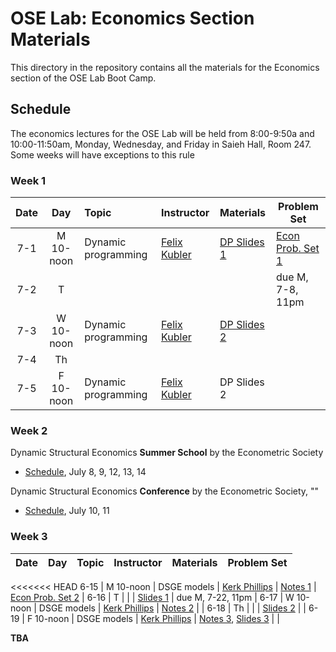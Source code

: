 # OSE Lab: Economics Section Materials

This directory in the repository contains all the materials for the Economics section of the OSE Lab Boot Camp.

## Schedule

The economics lectures for the OSE Lab will be held from 8:00-9:50a and 10:00-11:50am, Monday, Wednesday, and Friday in Saieh Hall, Room 247. Some weeks will have exceptions to this rule

### Week 1

| Date | Day | Topic | Instructor | Materials | Problem Set |
|:---:|:---:|:--- |:--- |:--- | --- |
7-1  | M 10-noon | Dynamic programming | [Felix Kubler](https://sites.google.com/site/fkubler/) | [DP Slides 1](https://github.com/OpenSourceEcon/BootCamp2019/blob/master/Econ/Wk1_DP/Slides/SLIDES1.pdf) | [Econ Prob. Set 1](https://github.com/OpenSourceEcon/BootCamp2019/blob/master/Econ/Wk1_DP/ProbSet/DynProgr_probset.pdf)  |
7-2  | T   |                     |                                                 |  | due M, 7-8, 11pm |
7-3  | W 10-noon | Dynamic programming | [Felix Kubler](https://sites.google.com/site/fkubler/) | [DP Slides 2](https://github.com/OpenSourceEcon/BootCamp2019/blob/master/Econ/Wk1_DP/Slides/SLIDES2.pdf) |     |
7-4  | Th  |                     |                                                 |  |     |
7-5  | F 10-noon | Dynamic programming | [Felix Kubler](https://sites.google.com/site/fkubler/) | DP Slides 2 |     |

### Week 2

Dynamic Structural Economics **Summer School** by the Econometric Society
* [Schedule](https://dseconf.org/dse2019course-program#), July 8, 9, 12, 13, 14

Dynamic Structural Economics **Conference** by the Econometric Society, ""
* [Schedule](https://editorialexpress.com/conference/DSE2019/program/DSE2019.html), July 10, 11

### Week 3

| Date | Day | Topic | Instructor | Materials | Problem Set |
|:---:|:---:|:--- |:--- |:--- | --- |
<<<<<<< HEAD
6-15  | M 10-noon | DSGE models | [Kerk Phillips](https://sites.google.com/site/kerkphillips/) | [Notes 1](https://github.com/OpenSourceEcon/BootCamp2019/blob/master/Econ/Wk3_DSGE/Readings/Chapter_DSGE.pdf)  | [Econ Prob. Set 2](https://github.com/OpenSourceEcon/BootCamp2019/blob/master/Econ/Wk3_DSGE/DSGE_probset.pdf)  |
6-16  | T   |  |  | [Slides 1](https://github.com/OpenSourceEcon/BootCamp2019/blob/master/Econ/Wk3_DSGE/Lectures/Lecture_DSGE.pdf) | due M, 7-22, 11pm |
6-17  | W 10-noon | DSGE models | [Kerk Phillips](https://sites.google.com/site/kerkphillips/) | [Notes 2](https://github.com/OpenSourceEcon/BootCamp2019/blob/master/Econ/Wk3_DSGE/Readings/Chapter_Linear.pdf) |    |
6-18  | Th  |  |  | [Slides 2](https://github.com/OpenSourceEcon/BootCamp2019/blob/master/Econ/Wk3_DSGE/Lectures/Lecture_Linear.pdf) |  |
6-19  | F  10-noon | DSGE models | [Kerk Phillips](https://sites.google.com/site/kerkphillips/) | [Notes 3](https://github.com/OpenSourceEcon/BootCamp2019/blob/master/Econ/Wk3_DSGE/Readings/Chapter_Perturb.pdf), [Slides 3](https://github.com/OpenSourceEcon/BootCamp2019/blob/master/Econ/Wk3_DSGE/Lectures/Lecture_Perturb.pdf) |     |

**TBA**

<!--| Date | Day | Topic | Instructor | Materials | Problem Set |
|:---:|:---:|:--- |:--- |:--- | --- |
6-25  | M   | Stochastic processes | [John Stachurski](http://johnstachurski.net/) | [Notes and](https://github.com/OpenSourceMacro/BootCamp2018/tree/master/Econ/Wk2_Dynamics) | [Econ Prob. Set 2](https://github.com/OpenSourceMacro/BootCamp2018/blob/master/Econ/Wk2_Dynamics/homework/Dyn_probset.pdf) |
6-26  | T   |                      |   | [Notebooks](https://github.com/OpenSourceMacro/BootCamp2018/tree/master/Econ/Wk2_Dynamics) | due M, 7-2, 11pm |
6-27  | W   | Ergodicity           | [John Stachurski](http://johnstachurski.net/) |  |  |
6-28  | Th  |                      |                      |    |     |
6-29  | F   | Stationarity         | [John Stachurski](http://johnstachurski.net/) |  |  |

### Week 3

| Date | Day | Topic | Instructor | Materials | Problem Set |
|:---:|:---:|:--- |:--- |:--- | --- |
7-2  | M   | Overlapping generations model | [Richard Evans](https://sites.google.com/site/rickecon/) | [ED (2018, Ch. 2)](https://github.com/OpenSourceMacro/BootCamp2018/blob/master/Econ/Wk3_OG/OGtext_ch02.pdf) | [Econ Prob. Set 3](https://github.com/OpenSourceMacro/BootCamp2018/blob/master/Econ/Wk3_OG/OG_probset.pdf) |
7-3  | T   |                     |                                |   | due M, 7-9, 11pm |
7-4  | W   | NO CLASSES: HOLIDAY | NO CLASSES: HOLIDAY            | NO CLASSES: HOLIDAY |     |
7-5  | Th  |                     |                                |   |     |
7-6  | F   | Overlapping generations model | [Richard Evans](https://sites.google.com/site/rickecon/) | [ED (2018, Ch. 2)](https://github.com/OpenSourceMacro/BootCamp2018/blob/master/Econ/Wk3_OG/OGtext_ch02.pdf) |   |
=======
7-15  | M 10-noon | DSGE models | [Kerk Phillips](https://sites.google.com/site/kerkphillips/) | [Notes 1](https://github.com/OpenSourceEcon/BootCamp2019/blob/master/Econ/Wk3_DSGE/Readings/Chapter_DSGE.pdf)  | [Econ Prob. Set 2](https://github.com/OpenSourceEcon/BootCamp2019/blob/master/Econ/Wk3_DSGE/DSGE_probset.pdf)  |
7-16  | T   |  |  | [Slides 1](https://github.com/OpenSourceEcon/BootCamp2019/blob/master/Econ/Wk3_DSGE/Lectures/Lecture_DSGE.pdf) | due M, 7-22, 11pm |
7-17  | W 10-noon | DSGE models | [Kerk Phillips](https://sites.google.com/site/kerkphillips/) | [Notes 2](https://github.com/OpenSourceEcon/BootCamp2019/blob/master/Econ/Wk3_DSGE/Readings/Chapter_Linear.pdf) |    |
7-18  | Th  |  |  | [Slides 2](https://github.com/OpenSourceEcon/BootCamp2019/blob/master/Econ/Wk3_DSGE/Lectures/Lecture_Linear.pdf) |  |
7-19  | F  10-noon | DSGE models | [Kerk Phillips](https://sites.google.com/site/kerkphillips/) | [Notes 3](https://github.com/OpenSourceEcon/BootCamp2019/blob/master/Econ/Wk3_DSGE/Readings/Chapter_Perturb.pdf), [Slides 3](https://github.com/OpenSourceEcon/BootCamp2019/blob/master/Econ/Wk3_DSGE/Lectures/Lecture_Perturb.pdf) |     |
>>>>>>> upstream/master

### Week 4

| Date | Day | Topic | Instructor | Materials | Problem Set |
|:---:|:---:|:--- |:--- |:--- | --- |
7-22  | M 8-10am | Overlapping Generations Models | [Richard Evans](https://sites.google.com/site/rickecon/) | [OG chap 2](https://github.com/OpenSourceEcon/BootCamp2019/blob/master/Econ/Wk4_OG/OGtext_ch02.pdf) | [Econ Prob Set 3](https://github.com/OpenSourceEcon/BootCamp2019/blob/master/Econ/Wk4_OG/OG_probset.pdf) |
7-22  | M 10-noon | Firm Dynamics | [Thomas Winberry](https://faculty.chicagobooth.edu/thomas.winberry/) | [Lecture 1](https://github.com/OpenSourceEcon/BootCamp2019/blob/master/Econ/Wk4_FirmDyn/winberry_lecture_1.pdf) | [Econ Prob. Set 4a](https://github.com/OpenSourceEcon/BootCamp2019/blob/master/Econ/Wk4_FirmDyn/winberry_exercise_dynare.pdf) |
7-23  | T   |  |  |  | [Econ Prob. Set 4b](https://github.com/OpenSourceEcon/BootCamp2019/blob/master/Econ/Wk4_FirmDyn/winberry_exercise.pdf) |
7-24  | W 8-10am | Overlapping Generations Models | [Richard Evans](https://sites.google.com/site/rickecon/) | [OG chap 2](https://github.com/OpenSourceEcon/BootCamp2019/blob/master/Econ/Wk4_OG/OGtext_ch02.pdf) | due M, 7-29, 11pm |
7-24  | W 10-noon | Firm Dynamics | [Thomas Winberry](https://faculty.chicagobooth.edu/thomas.winberry/) | [Lecture 2](https://github.com/OpenSourceEcon/BootCamp2019/blob/master/Econ/Wk4_FirmDyn/winberry_lecture_2.pdf) |  |
7-25  | Th  |  |  |  |  |
7-26  | F 8-10am | Overlapping Generations Models | [Richard Evans](https://sites.google.com/site/rickecon/) | [OG chap 3](https://github.com/OpenSourceEcon/BootCamp2019/blob/master/Econ/Wk4_OG/OGtext_ch03.pdf) |  |
7-26  | F 10-noon | Firm Dynamics | [Thomas Winberry](https://faculty.chicagobooth.edu/thomas.winberry/) | [Lecture 3](https://github.com/OpenSourceEcon/BootCamp2019/blob/master/Econ/Wk4_FirmDyn/winberry_lecture_3.pdf) |  |

### Week 5

| Date | Day | Topic | Instructor | Materials | Problem Set |
|:---:|:---:|:--- |:--- |:--- | --- |
7-29  | M 8-10am | Asset Pricing | [Scott Condie](https://scottcondie.github.io/) | [Notes](https://github.com/OpenSourceEcon/BootCamp2019/blob/master/Econ/Wk5_Asset/BootcampAssetPricing.pdf) | [Econ Prob. Set 5](https://github.com/OpenSourceEcon/BootCamp2019/blob/master/Econ/Wk5_Asset/Asset_probset.pdf) |
7-29  | M 10-noon | Heterogeneous Agent Models | [Anthony Smith Jr.](http://www.econ.yale.edu/smith/) | Aiyagari (2019) | [Econ Prob. Set 6](https://github.com/OpenSourceEcon/BootCamp2019/blob/master/Econ/Wk6_HetAgent/setose1.pdf) |
7-30  | T 8-10am   | Asset Pricing | [Scott Condie](https://scottcondie.github.io/) | [Notes](https://github.com/OpenSourceEcon/BootCamp2019/blob/master/Econ/Wk5_Asset/BootcampAssetPricing.pdf) | due M, 8-5, 11pm |
7-30  | T 10-noon | Heterogeneous Agent Models | [Anthony Smith Jr.](http://www.econ.yale.edu/smith/) | Krusell and Smith (1998) |  |
7-31  | W 8-10am | Asset Pricing | [Scott Condie](https://scottcondie.github.io/) | [Notes](https://github.com/OpenSourceEcon/BootCamp2019/blob/master/Econ/Wk5_Asset/BootcampAssetPricing.pdf) |  |
7-31  | W 10-noon | Climate Models | [Anthony Smith Jr.](http://www.econ.yale.edu/smith/) | [Slides](http://www.econ.yale.edu/smith/munich2.pdf) |  |
8-1  | Th  |  |  |  |  |
8-2  | F   |  |  |  |  |

### Week 6

| Date | Day | Topic | Instructor | Materials | Problem Set |
|:---:|:---:|:--- |:--- |:--- | --- |
8-5  | M 8-10am | Machine Learning | [Richard Evans](https://sites.google.com/site/rickecon/) | Notes | Econ Prob. Set 7 |
8-5  | M 10-noon | International Models | [Felix Tintelnot](http://felix-tintelnot.wikidot.com/) | Notes | Econ Prob. Set 8 |
8-6  | T 8-10am   | Machine Learning | [Richard Evans](https://sites.google.com/site/rickecon/) | Notes | due M, 8-9, 11pm |
8-6  | T 10-noon | International Models | [Felix Tintelnot](http://felix-tintelnot.wikidot.com/) | Notes |  |
8-7  | W 8-10am | Machine Learning | [Richard Evans](https://sites.google.com/site/rickecon/) | Notes |  |
8-7  | W 10-noon | International Models | [Felix Tintelnot](http://felix-tintelnot.wikidot.com/) | Notes |  |
8-1  | Th  | Machine Learning | [Richard Evans](https://sites.google.com/site/rickecon/) | Notes |  |
8-2  | F 8-10am | Concluding discussion |  |  |  |

## References

* Evans, Richard W. and Jason DeBacker, *Overlapping Generations Models for Policy Analysis: Theory and Computation*, (2019, draft).

